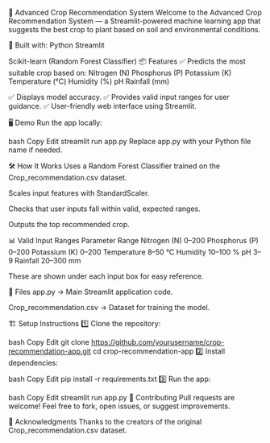 🌾 Advanced Crop Recommendation System
Welcome to the Advanced Crop Recommendation System — a Streamlit-powered machine learning app that suggests the best crop to plant based on soil and environmental conditions.

🚀 Built with:
Python
Streamlit

Scikit-learn (Random Forest Classifier)
📦 Features
✅ Predicts the most suitable crop based on:
Nitrogen (N)
Phosphorus (P)
Potassium (K)
Temperature (°C)
Humidity (%)
pH
Rainfall (mm)


✅ Displays model accuracy.
✅ Provides valid input ranges for user guidance.
✅ User-friendly web interface using Streamlit.

🖥️ Demo
Run the app locally:

bash
Copy
Edit
streamlit run app.py
Replace app.py with your Python file name if needed.

🛠️ How It Works
Uses a Random Forest Classifier trained on the Crop_recommendation.csv dataset.

Scales input features with StandardScaler.

Checks that user inputs fall within valid, expected ranges.

Outputs the top recommended crop.

📊 Valid Input Ranges
Parameter	Range
Nitrogen (N)	0–200
Phosphorus (P)	0–200
Potassium (K)	0–200
Temperature	8–50 °C
Humidity	10–100 %
pH	3–9
Rainfall	20–300 mm

These are shown under each input box for easy reference.

📂 Files
app.py → Main Streamlit application code.

Crop_recommendation.csv → Dataset for training the model.

🏗️ Setup Instructions
1️⃣ Clone the repository:

bash
Copy
Edit
git clone https://github.com/yourusername/crop-recommendation-app.git
cd crop-recommendation-app
2️⃣ Install dependencies:

bash
Copy
Edit
pip install -r requirements.txt
3️⃣ Run the app:

bash
Copy
Edit
streamlit run app.py
🤝 Contributing
Pull requests are welcome!
Feel free to fork, open issues, or suggest improvements.

🌟 Acknowledgments
Thanks to the creators of the original Crop_recommendation.csv dataset.
